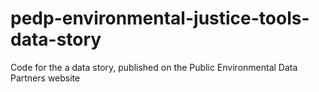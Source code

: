 # pedp-environmental-justice-tools-data-story
Code for the a data story, published on the Public Environmental Data Partners website
